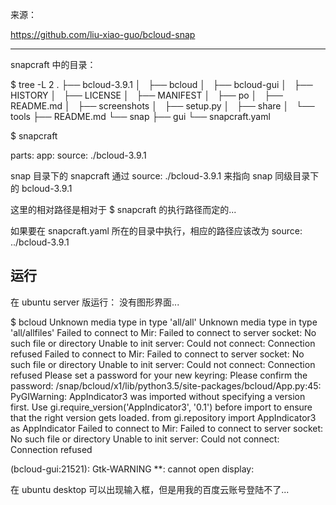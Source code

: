 
来源：

https://github.com/liu-xiao-guo/bcloud-snap

-----
snapcraft 中的目录：


$ tree -L 2
.
├── bcloud-3.9.1
│   ├── bcloud
│   ├── bcloud-gui
│   ├── HISTORY
│   ├── LICENSE
│   ├── MANIFEST
│   ├── po
│   ├── README.md
│   ├── screenshots
│   ├── setup.py
│   ├── share
│   └── tools
├── README.md
└── snap
   ├── gui
   └── snapcraft.yaml


$ snapcraft


   parts:
     app:
       source: ./bcloud-3.9.1


snap 目录下的 snapcraft 通过 source: ./bcloud-3.9.1 来指向 snap 同级目录下的  bcloud-3.9.1

这里的相对路径是相对于 $ snapcraft 的执行路径而定的...


如果要在 snapcraft.yaml 所在的目录中执行，相应的路径应该改为 source: ../bcloud-3.9.1



运行
-------

在 ubuntu server 版运行： 没有图形界面...

$ bcloud
Unknown media type in type 'all/all'
Unknown media type in type 'all/allfiles'
Failed to connect to Mir: Failed to connect to server socket: No such file or directory
Unable to init server: Could not connect: Connection refused
Failed to connect to Mir: Failed to connect to server socket: No such file or directory
Unable to init server: Could not connect: Connection refused
Please set a password for your new keyring:
Please confirm the password:
/snap/bcloud/x1/lib/python3.5/site-packages/bcloud/App.py:45: PyGIWarning: AppIndicator3 was imported without specifying a version first. Use gi.require_version('AppIndicator3', '0.1') before import to ensure that the right version gets loaded.
  from gi.repository import AppIndicator3 as AppIndicator
Failed to connect to Mir: Failed to connect to server socket: No such file or directory
Unable to init server: Could not connect: Connection refused

(bcloud-gui:21521): Gtk-WARNING **: cannot open display:



在 ubuntu desktop 可以出现输入框，但是用我的百度云账号登陆不了...







